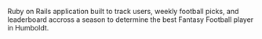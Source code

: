 Ruby on Rails application built to track users, weekly football picks, and leaderboard accross a season to determine the best Fantasy Football player in Humboldt.
